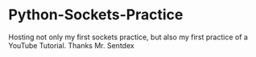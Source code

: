 # Python-Sockets-Practice
Hosting not only my first sockets practice, but also my first practice of a YouTube Tutorial. Thanks Mr. Sentdex
